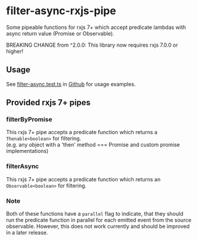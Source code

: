 # filter-async-rxjs-pipe

Some pipeable functions for rxjs 7+ which accept predicate lambdas with async return value (Promise or Observable).

BREAKING CHANGE from ^2.0.0: This library now requires rxjs 7.0.0 or higher!

## Usage

See [filter-async.test.ts](https://github.com/bjesuiter/rxjs-pipes/blob/main/packages/filter-async/src/filter-async.test.ts)
in [Github](https://github.com/bjesuiter/rxjs-pipes/tree/main/packages/filter-async) for usage examples.

##  Provided rxjs 7+ pipes

### filterByPromise
This rxjs 7+ pipe accepts a predicate function which returns a `Thenable<boolean>` for filtering.  
(e.g. any object with a 'then' method === Promise and custom promise implementations)

### filterAsync
This rxjs 7+ pipe accepts a predicate function which returns an `Observable<boolean>` for filtering.

### Note
Both of these functions have a `parallel` flag to indicate, 
that they should run the predicate function in parallel for each emitted event from the source observable.
However, this does not work currently and should be improved in a later release. 
